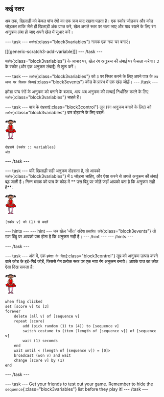 ## कई स्तर

अब तक, खिलाड़ी को केवल पांच रंगों का एक क्रम याद रखना पड़ता है। एक स्कोर जोड़कर और कोड जोड़कर ताकि जैसे ही खिलाड़ी अंक प्राप्त करे, खेल अगले स्तर पर चला जाए और याद रखने के लिए रंग अनुक्रम लंबा हो जाए अपने खेल में सुधार करें।

\--- task \--- `स्कोर`{:class="block3variables"} नामक एक नया चर बनाएं।

[[[generic-scratch3-add-variable]]] \--- /task \---

`स्कोर`{:class="block3variables"} के आधार पर, खेल रंग अनुक्रम की लंबाई पर फैसला करेगा। `3` के स्कोर (और एक अनुक्रम लंबाई) से शुरू करें।

\--- task \--- `स्कोर`{:class="block3variables"} को `3` पर स्थिर करने के लिए अपने पात्र के `जब ध्वज पर क्लिक किया`{:class="block3events"} कोड के प्रारंभ में एक खंड जोड़ें। \--- /task \---

हमेशा पांच रंगों के अनुक्रम को बनाने के बजाय, आप अब अनुक्रम की लम्बाई निर्धारित करने के लिए `स्कोर`{:class="block3variables"} चाहते हैं।

\--- task \--- पात्र के `दोहराएँ`{:class="block3control"} लूप (रंग अनुक्रम बनाने के लिए) को `स्कोर`{:class="block3variables"} बार दोहराने के लिए बदलें:

![sprite](images/ballerina.png)

```blocks3
दोहरायें (स्कोर :: variables)
अंत
```

\--- /task \---

\--- task \--- यदि खिलाड़ी सही अनुक्रम दोहराता है, तो आपको `स्कोर`{:class="block3variables"} में `1` जोड़ना चाहिए, और ऐसा करने से अगले अनुक्रम की लंबाई बढ़ जाती है। निम्न ब्लाक को पात्र के कोड में ** उस बिंदु पर जोड़ें जहाँ आपको पता है कि अनुक्रम सही है**:

![sprite](images/ballerina.png)

```blocks3
[स्कोर v] को (1) से बदलें
```

\--- hints \--- \--- hint \--- जब खेल 'जीत' संदेश `प्रसारित करें`{:class="block3events"} तो उस बिंदु पर आपको पता होता है कि अनुक्रम सही है। \--- /hint \--- \--- /hints \---

\--- /task \---

\--- task \--- अंत में, एक `हमेशा के लिए`{:class="block3control"} लूप को अनुक्रम उत्पन्न करने वाले कोड के इर्द-गिर्द जोड़ें, जिससे गेम प्रत्येक स्तर पर एक नया रंग अनुक्रम बनाये। आपके पात्र का कोड ऐसा दिख सकता है:

![ballerina](images/ballerina.png)

```blocks3
when flag clicked
set [score v] to [3]
forever
    delete (all v) of [sequence v]
    repeat (score)
        add (pick random (1) to (4)) to [sequence v]
        switch costume to (item (length of [sequence v]) of [sequence v]
        wait (1) seconds
    end
    wait until < (length of [sequence v]) = [0]>
    broadcast (won v) and wait
    change [score v] by (1)
end
```

\--- /task \---

\--- task \--- Get your friends to test out your game. Remember to hide the `sequence`{:class="block3variables"} list before they play it! \--- /task \---